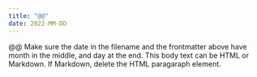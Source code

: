 ```yaml
---
title: "@@"
date: 2022-MM-DD
---
```


<p>@@ Make sure the date in the filename and the frontmatter above have month in the middle, and day at the end. This body text can be HTML or Markdown. If Markdown, delete the HTML paragaraph element.</p>
